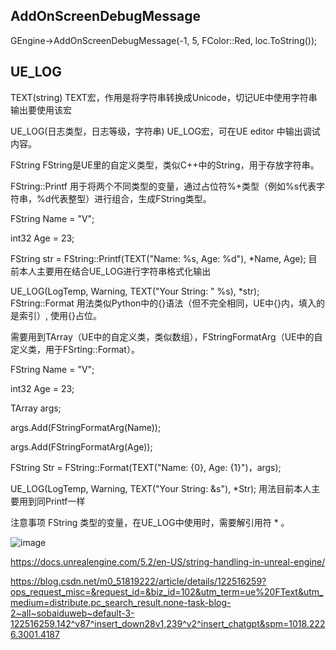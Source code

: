 ## AddOnScreenDebugMessage
GEngine->AddOnScreenDebugMessage(-1, 5, FColor::Red, loc.ToString());
## UE_LOG

TEXT(string)
TEXT宏，作用是将字符串转换成Unicode，切记UE中使用字符串输出要使用该宏

UE_LOG(日志类型，日志等级，字符串)
UE_LOG宏，可在UE editor 中输出调试内容。

FString
FString是UE里的自定义类型，类似C++中的String，用于存放字符串。

FString::Printf
用于将两个不同类型的变量，通过占位符%+类型（例如%s代表字符串，%d代表整型）进行组合，生成FString类型。

FString Name = "V";
 
int32 Age = 23;
 
FString str = FString::Printf(TEXT("Name: %s, Age: %d"), *Name, Age);
目前本人主要用在结合UE_LOG进行字符串格式化输出

UE_LOG(LogTemp, Warning, TEXT("Your String: " %s), *str);
FString::Format
用法类似Python中的{}语法（但不完全相同，UE中{}内，填入的是索引）, 使用{}占位。

需要用到TArray（UE中的自定义类，类似数组），FStringFormatArg（UE中的自定义类，用于FSrting::Format）。

FString Name = "V";
 
int32 Age = 23;
 
TArray<FStringFormatArg> args;
 
args.Add(FStringFormatArg(Name));
 
args.Add(FStringFormatArg(Age));
 
FString Str = FString::Format(TEXT("Name: {0}, Age: {1}")，args);
 
UE_LOG(LogTemp, Warning, TEXT("Your String: &s"), *Str);
用法目前本人主要用到同Printf一样 

注意事项
FString 类型的变量，在UE_LOG中使用时，需要解引用符 * 。
 
 ![image](https://github.com/yingran-cn/NoteBook/assets/26194916/b3c6dd06-378f-4517-ae1d-2759463b638d)

 
https://docs.unrealengine.com/5.2/en-US/string-handling-in-unreal-engine/
 
 https://blog.csdn.net/m0_51819222/article/details/122516259?ops_request_misc=&request_id=&biz_id=102&utm_term=ue%20FText&utm_medium=distribute.pc_search_result.none-task-blog-2~all~sobaiduweb~default-3-122516259.142^v87^insert_down28v1,239^v2^insert_chatgpt&spm=1018.2226.3001.4187
 
